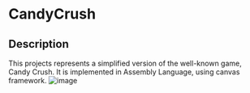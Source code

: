 ﻿# CandyCrush
## Description
This projects represents a simplified version of the well-known game, Candy Crush. It is implemented in Assembly Language, using canvas framework.
![image](https://github.com/user-attachments/assets/7a981ffc-a48a-4285-aa3a-a366835c9bc7)
